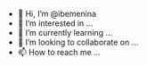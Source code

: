 - 👋 Hi, I’m @ibemenina
- 👀 I’m interested in ...
- 🌱 I’m currently learning ...
- 💞️ I’m looking to collaborate on ...
- 📫 How to reach me ...

<!---
ibemenina/ibemenina is a ✨ special ✨ repository because its `README.md` (this file) appears on your GitHub profile.
You can click the Preview link to take a look at your changes.
--->
